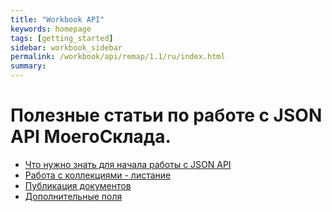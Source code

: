 ```yaml
---
title: "Workbook API"
keywords: homepage
tags: [getting_started]
sidebar: workbook_sidebar
permalink: /workbook/api/remap/1.1/ru/index.html
summary:
---
```


# Полезные статьи по работе с JSON API МоегоСклада.

* [Что нужно знать для начала работы с JSON API](/workbook/workbook/workbook/api/remap/1.1/ru/first_steps.html)
* [Работа с коллекциями - листание](/workbook/workbook/api/remap/1.1/ru/paging.html)
* [Публикация документов](/workbook/workbook/api/remap/1.1/ru/publication.html)
* [Дополнительные поля](/workbook/workbook/workbook/api/remap/1.1/ru/attributes.html)